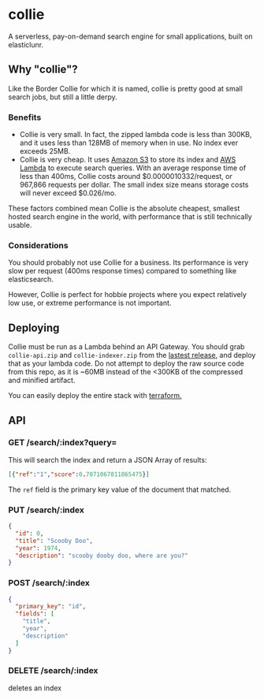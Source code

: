 # collie
A serverless, pay-on-demand search engine for small applications, built on elasticlunr.

## Why "collie"?

Like the Border Collie for which it is named, collie is pretty good at small search jobs, but still a little derpy.

### Benefits

- Collie is very small. In fact, the zipped lambda code is less than 300KB, and it uses less than 128MB of memory when in use. No index ever exceeds 25MB.
- Collie is very cheap. It uses [Amazon S3](https://aws.amazon.com/s3/) to store its index and [AWS Lambda](https://aws.amazon.com/lambda/) to execute search queries.  With an average response time of less than 400ms, Collie costs around $0.0000010332/request, or 967,866 requests per dollar. The small index size means storage costs will never exceed $0.026/mo.

These factors combined mean Collie is the absolute cheapest, smallest hosted search engine in the world, with performance that is still technically usable.

### Considerations

You should probably not use Collie for a business. Its performance is very slow per request (400ms response times) compared to something like elasticsearch.

However, Collie is perfect for hobbie projects where you expect relatively low use, or extreme performance is not important.

## Deploying

Collie must be run as a Lambda behind an API Gateway. You should grab `collie-api.zip` and `collie-indexer.zip` from the [lastest release](https://github.com/shawnrushefsky/collie/releases/latest), and deploy that as your lambda code. Do not attempt to deploy the raw source code from this repo, as it is ~60MB instead of the <300KB of the compressed and minified artifact.

You can easily deploy the entire stack with [terraform.](https://github.com/shawnrushefsky/collie-stack)

## API

### GET /search/:index?query=<search>

This will search the index and return a JSON Array of results:

```json
[{"ref":"1","score":0.7071067811865475}]
```

The `ref` field is the primary key value of the document that matched.

### PUT /search/:index

```json
{
  "id": 0,
  "title": "Scooby Doo",
  "year": 1974,
  "description": "scooby dooby doo, where are you?"
}
```

### POST /search/:index

```json
{
  "primary_key": "id",
  "fields": [
    "title",
    "year",
    "description"
  ]
}
```

### DELETE /search/:index

deletes an index
